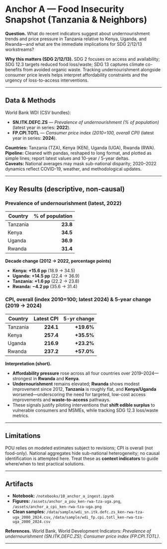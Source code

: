 # Anchor A — Food Insecurity Snapshot (Tanzania & Neighbors)

**Question.** What do recent indicators suggest about undernourishment trends and price pressure in Tanzania relative to Kenya, Uganda, and Rwanda—and what are the immediate implications for SDG 2/12/13 workstreams?

**Why this matters (SDG 2/12/13).** SDG 2 focuses on access and availability; SDG 12.3 targets reduced food loss/waste; SDG 13 captures climate co-benefits from avoided organic waste. Tracking undernourishment alongside consumer price levels helps interpret affordability constraints and the urgency of loss-to-access interventions.

---

## Data & Methods
World Bank WDI (CSV bundles):
- **SN.ITK.DEFC.ZS** — *Prevalence of undernourishment (% of population)* (latest year in series: **2022**).  
- **FP.CPI.TOTL** — *Consumer price index (2010=100, overall CPI)* (latest year in series: **2024**).  

**Countries:** Tanzania (TZA), Kenya (KEN), Uganda (UGA), Rwanda (RWA).  
**Pipeline:** Cleaned with pandas, reshaped to long format, and plotted as simple lines; report latest values and 10-year / 5-year deltas.  
**Caveats:** National averages may mask sub-national disparity; 2020–2022 dynamics reflect COVID-19, weather, and methodological updates.

---

## Key Results (descriptive, non-causal)

### Prevalence of undernourishment (latest, 2022)
| Country | % of population |
|---|---:|
| Tanzania | **23.8** |
| Kenya | **34.5** |
| Uganda | **36.9** |
| Rwanda | **31.4** |

**Decade change (2012 → 2022, percentage points)**
- **Kenya:** **+15.6 pp** (18.9 → 34.5)  
- **Uganda:** **+14.5 pp** (22.4 → 36.9)  
- **Tanzania:** **+1.6 pp** (22.2 → 23.8)  
- **Rwanda:** **−4.2 pp** (35.6 → 31.4)

### CPI, overall (index 2010=100; latest 2024) & 5-year change (2019 → 2024)
| Country | Latest CPI | 5-yr change |
|---|---:|---:|
| Tanzania | **224.1** | **+19.6%** |
| Kenya | **257.4** | **+35.5%** |
| Uganda | **216.9** | **+23.2%** |
| Rwanda | **237.2** | **+57.0%** |

**Interpretation (short).**
- **Affordability pressure** rose across all four countries over 2019–2024—strongest in **Rwanda** and **Kenya**.  
- **Undernourishment** remains elevated; **Rwanda** shows modest improvement since 2012, **Tanzania** is roughly flat, and **Kenya/Uganda** worsened—underscoring the need for targeted, low-cost access improvements and **waste-to-access** pathways.  
- These signals justify piloting interventions that **shift edible surplus** to vulnerable consumers and MSMEs, while tracking SDG 12.3 loss/waste metrics.

---

## Limitations
POU relies on modeled estimates subject to revisions; CPI is overall (not food-only). National aggregates hide sub-national heterogeneity; no causal identification is attempted here. Treat these as **context indicators** to guide where/when to test practical solutions.

---

## Artifacts
- **Notebook:** `/notebooks/10_anchor_a_ingest.ipynb`  
- **Figures:** `/assets/anchor_a_pou_ken-rwa-tza-uga.png`, `/assets/anchor_a_cpi_ken-rwa-tza-uga.png`  
- **Clean samples:** `/data/sample/wdi_sn.itk.defc.zs_ken-rwa-tza-uga_2000_2024.csv`, `/data/sample/wdi_fp.cpi.totl_ken-rwa-tza-uga_2000_2024.csv`

**References.** World Bank, World Development Indicators: *Prevalence of undernourishment (SN.ITK.DEFC.ZS); Consumer price index (FP.CPI.TOTL)*.

---

